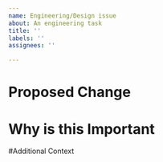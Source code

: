 ```yaml
---
name: Engineering/Design issue
about: An engineering task
title: ''
labels: ''
assignees: ''

---
```


# Proposed Change

# Why is this Important

#Additional Context
